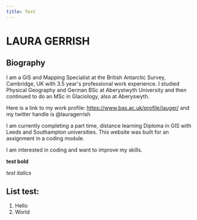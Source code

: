 ```yaml
---
title: Test
---
```


# LAURA GERRISH

## Biography
I am a GIS and Mapping Specialist at the British Antarctic Survey, Cambridge, UK with 3.5 year's professional work experience.
I studied Physical Geography and German BSc at Aberystwyth University and then continued to do an MSc in Glaciology, also at Aberyswyth.

Here is a link to my work profile: https://www.bas.ac.uk/profile/lauger/ and my twitter handle is @lauragerrish

I am currently completing a part time, distance learning Diploma in GIS with Leeds and Southampton universities. This website was built for an assignment in a coding module.

I am interested in coding and want to improve my skills. 

**test bold**   

*test italics*

## List test:
1. Hello
2. World